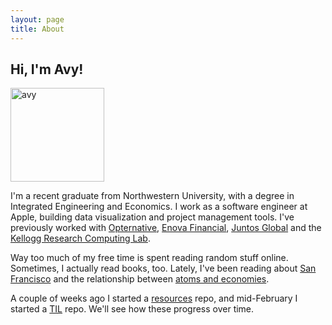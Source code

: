 ```yaml
---
layout: page
title: About
---
```



## Hi, I'm Avy!

<img src="{{ site.image_path }}avy.png" alt="avy" width="150px" height="150px">

I'm a recent graduate from Northwestern University, with a degree in Integrated Engineering and Economics. I work as a software engineer at Apple, building data visualization and project management tools. I've previously worked with [Opternative](http://www.opternative.com), [Enova Financial](http://www.enova.com), [Juntos Global](http://www.juntosglobal.com) and the [Kellogg Research Computing Lab](http://www.kellogg.northwestern.edu/researchcomputing).

Way too much of my free time is spent reading random stuff online. Sometimes, I actually read books, too. Lately, I've been reading about [San Francisco](http://www.amazon.com/Cool-Gray-City-Love-Francisco/dp/1608199606) and the relationship between [atoms and economies](http://www.amazon.com/Why-Information-Grows-Evolution-Economies/dp/0465048994).

A couple of weeks ago I started a [resources](https://github.com/avyfain/resources) repo, and mid-February I started a [TIL](https://github.com/avyfain/til) repo. We'll see how these progress over time.
